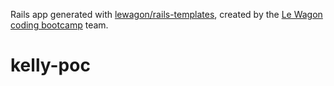 Rails app generated with [lewagon/rails-templates](https://github.com/lewagon/rails-templates), created by the [Le Wagon coding bootcamp](https://www.lewagon.com) team.
# kelly-poc
